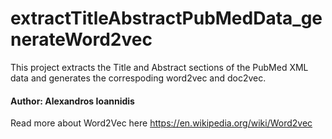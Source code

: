 # extractTitleAbstractPubMedData_generateWord2vec
This project extracts the Title and Abstract sections of the PubMed XML data and generates the correspoding word2vec and doc2vec.


#### Author: Alexandros Ioannidis

Read more about Word2Vec here https://en.wikipedia.org/wiki/Word2vec